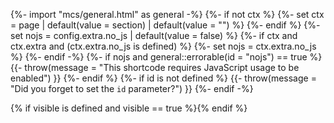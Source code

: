 {%- import "mcs/general.html" as general -%}
{%- if not ctx %}
{%- set ctx = page | default(value = section) | default(value = "") %}
{%- endif %}
{%- set nojs = config.extra.no_js | default(value = false) %}
{%- if ctx and ctx.extra and (ctx.extra.no_js is defined) %}
{%- set nojs = ctx.extra.no_js %}
{%- endif -%}
{%- if nojs and general::errorable(id = "nojs") == true %}
{{- throw(message = "This shortcode requires JavaScript usage to be enabled") }}
{%- endif %}
{%- if id is not defined %}
{{- throw(message = "Did you forget to set the `id` parameter?") }}
{%- endif -%}
<div class="tab-content" id="tab-content-{{ id }}" style="display: none;">

{{ body }}

</div>{% if visible is defined and visible == true %}<script>switch_tab("{{ id }}");</script>{% endif %}